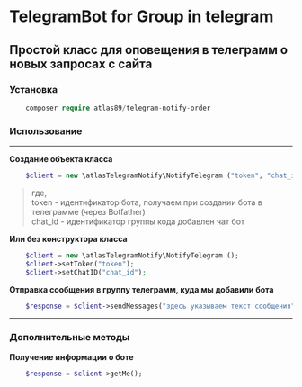 # TelegramBot for Group in telegram

## Простой класс для оповещения в телеграмм о новых запросах с сайта 

### Установка
```php
    composer require atlas89/telegram-notify-order
```
### Использование
***************************************
**Создание объекта класса** 
```php
    $client = new \atlasTelegramNotify\NotifyTelegram ("token", "chat_id");
```
> где,     
>    token - идентификатор бота, получаем при создании бота в телеграмме (через Botfather)   
>    chat_id - идентификатор группы кода добавлен чат бот

**Или без конструктора класса**
```php
    $client = new \atlasTelegramNotify\NotifyTelegram ();
    $client->setToken("token");
    $client->setChatID("chat_id");
```

**Отправка сообщения в группу телеграмм, куда мы добавили бота**

```php
    $response = $client->sendMessages("здесь указываем текст сообщения");
```
***************************************
### Дополнительные методы 

**Получение информации о боте**

```php
    $response = $client->getMe();
```
